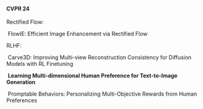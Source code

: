 #### CVPR 24

Rectified Flow:

​	FlowIE: Efficient Image Enhancement via Rectified Flow



RLHF:

​	Carve3D: Improving Multi-view Reconstruction Consistency for Diffusion Models with RL Finetuning

​	**Learning Multi-dimensional Human Preference for Text-to-Image Generation**

​	Promptable Behaviors: Personalizing Multi-Objective Rewards from Human Preferences
